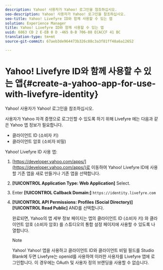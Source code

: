 ```yaml
---
description: Yahoo! 사용자가 Yahoo! 로그인을 참조하십시오.
seo-description: Yahoo! 사용자가 Yahoo! 로그인을 참조하십시오.
seo-title: Yahoo! Livefyre ID와 함께 사용할 수 있는 앱
solution: Experience Manager
title: Yahoo! Livefyre ID와 함께 사용할 수 있는 앱
uuid: 6863 CD 2 E-EB 0 D -465 B-B 706-88 ECACCF 41 BC
translation-type: tm+mt
source-git-commit: 67aeb3de964473b326c88c3a3f81ff48a6a12652

---
```



# Yahoo! Livefyre ID와 함께 사용할 수 있는 앱{#create-a-yahoo-app-for-use-with-livefyre-identity}

Yahoo! 사용자가 Yahoo! 로그인을 참조하십시오.

사용자가 Yahoo 자격 증명으로 로그인할 수 있도록 하기 위해 Livefyre 에는 다음과 같은 Yahoo 앱 정보가 필요합니다.

* 클라이언트 ID (소비자 키)
* 클라이언트 암호 (소비자 비밀)

Yahoo! Livefyre ID 사용 앱:

1. [https://developer.yahoo.com/apps/](https://developer.yahoo.com/apps/)로 이동하여 Yahoo! Livefyre ID에 사용할 기존 앱을 새로 만들거나 기존 앱을 선택합니다.
1. **[!UICONTROL Application Type: Web Application]** Select.
1. Enter **[!UICONTROL Callback Domain:]** `https://identity.livefyre.com`
1. **[!UICONTROL API Permissions: Profiles (Social Directory)]** **[!UICONTROL Read Public]** AND를 선택합니다.

   완료되면, Yahoo의 앱 세부 정보 페이지는 앱의 클라이언트 ID (소비자 키) 와 클라이언트 암호 (소비자 암호) 를 스튜디오의 통합 설정 페이지에 사용할 수 있도록 나열합니다.

   >[!NOTE]
   >
   >Yahoo! Yahoo! 앱을 사용하고 클라이언트 ID와 클라이언트 비밀 필드를 Studio Blank에 두면 Livefyre는 openid를 사용하여 이러한 사용자를 Livefyre 앱에 로그인합니다. 이 경우에는 OAuth 및 사용자 정의 브랜딩을 사용할 수 없습니다.